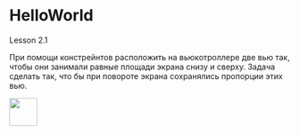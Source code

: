 # HelloWorld
Lesson 2.1

При помощи констрейнтов расположить на вьюкотроллере две вью так, чтобы они занимали равные площади экрана снизу и сверху. Задача сделать так, что бы при повороте экрана сохранялись пропорции этих вью.

<img src = "https://user-images.githubusercontent.com/101284761/167164119-ebea780d-4b12-439f-8c9a-ed0323f04822.jpg" width = "50">
